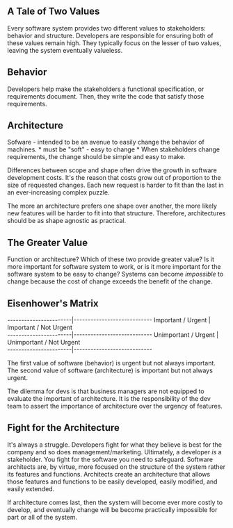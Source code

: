 ## A Tale of Two Values
Every software system provides two different values to stakeholders: behavior and structure.
Developers are responsible for ensuring both of these values remain high. They typically focus on the lesser of two values, leaving the system eventually valueless.

## Behavior
Developers help make the stakeholders a functional specification, or requirements document. Then, they write the code that satisfy those requirements.

## Architecture
Sofware - intended to be an avenue to easily change the behavior of machines.
    * must be "soft" - easy to change
    * When stakeholders change requirements, the change should be simple and easy to make. 

Differences between scope and shape often drive the growth in software development costs. It's the reason that costs grow out of proportion to the size of requested changes.
Each new request is harder to fit than the last in an ever-increasing complex puzzle.

The more an architecture prefers one shape over another, the more likely new features will be harder to fit into that structure. Therefore, architectures should be as shape agnostic as practical.

## The Greater Value
Function or architecture? Which of these two provide greater value? Is it more important for software system to work, or is it more important for the software system to be easy to change?
Systems can become *impossible* to change because the cost of change exceeds the benefit of the change.

## Eisenhower's Matrix


-----------------------|----------------------------
  Important / Urgent   |  Important / Not Urgent   
-----------------------|----------------------------
  Unimportant / Urgent |  Unimportant / Not Urgent  
-----------------------|----------------------------


The first value of software (behavior) is urgent but not always important.
The second value of software (architecture) is important but not always urgent.

The dilemma for devs is that business managers are not equipped to evaluate the important of architecture. It is the responsibility of the dev team to assert the importance of architecture over the urgency of features.

## Fight for the Architecture
It's always a struggle. Developers fight for what they believe is best for the company and so does management/marketing.
Ultimately, a developer *is* a stakeholder. You fight for the software you need to safeguard. Software architects are, by virtue, more focused on the structure of the system rather its features and functions. Architects create an architecture that allows those features and functions to be easily developed, easily modified, and easily extended.

If architecture comes last, then the system will become ever more costly to develop, and eventually change will be become practically impossible for part or all of the system.
